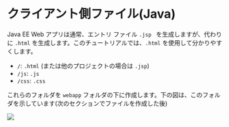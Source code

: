 # クライアント側ファイル(Java)

Java EE Web アプリは通常、エントリ ファイル `.jsp ` を生成しますが、代わりに `.html` を生成します。このチュートリアルでは、`.html` を使用して分かりやすくします。

- `/`: `.html` (または他のプロジェクトの場合は `.jsp`)
- `/js`: `.js`
- `/css`: `.css`

これらのフォルダを `webapp` フォルダの下に作成します。下の図は、このフォルダを示しています(次のセクションでファイルを作成した後)

![](_media/java/Eclipse_client_side.png)